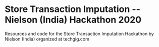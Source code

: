 # Store Transaction Imputation -- Nielson (India) Hackathon 2020

Resources and code for the Store Transaction Imputation Hackathon by Nielson (India) organized at techgig.com
